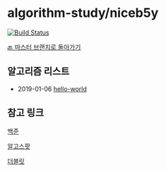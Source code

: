# algorithm-study/niceb5y

[![Build Status](https://travis-ci.org/niceb5y/algorithm-study.svg?branch=niceb5y)](https://travis-ci.org/niceb5y/algorithm-study)

[🔙 마스터 브랜치로 돌아가기](https://github.com/niceb5y/algorithm-study/tree/master)

## 알고리즘 리스트

- 2019-01-06 [hello-world](https://github.com/niceb5y/algorithm-study/tree/niceb5y/1)

## 참고 링크

[백준](https://www.acmicpc.net)

[알고스팟](https://algospot.com)

[더블릿](http://dovelet.com/)
